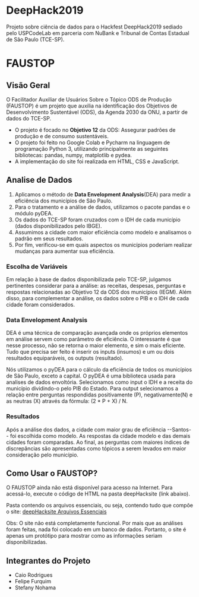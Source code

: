 # DeepHack2019
Projeto sobre ciência de dados para o Hackfest DeepHack2019 sediado pelo USPCodeLab em parceria com NuBank e Tribunal de Contas Estadual de São Paulo (TCE-SP).

# FAUSTOP

## Visão Geral
O Facilitador Auxiliar de Usuários Sobre o Tópico ODS de Produção (FAUSTOP) é um projeto que auxilia na identificação dos Objetivos de Desenvolvimento Sustentável (ODS), da Agenda 2030 da ONU, a partir de dados do TCE-SP.

 * O projeto é focado no **Objetivo 12** da ODS: Assegurar padrões de produção e de consumo sustentáveis.
 * O projeto foi feito no Google Colab e Pycharm na linguagem de programação Python 3, utilizando principalmente as seguintes bibliotecas: pandas, numpy, matplotlib e pydea.
 * A implementação do site foi realizada em HTML, CSS e JavaScript.


## Analise de Dados
   1. Aplicamos o método de **Data Envelopment Analysis**(DEA) para medir a eficiência dos municípios de São Paulo.
   2. Para o tratamento e a análise de dados, utilizamos o pacote pandas e o módulo pyDEA.
   3. Os dados do TCE-SP foram cruzados com o IDH de cada município (dados disponibilizados pelo IBGE).
   4. Assumimos a cidade com maior eficiência como modelo e analisamos o padrão em seus resultados.
   5. Por fim, verificou-se em quais aspectos os municípios poderiam realizar mudanças para aumentar sua eficiência.

### Escolha de Variáveis
Em relação à base de dados disponibilizada pelo TCE-SP, julgamos pertinentes considerar para a análise: as receitas, despesas, perguntas e respostas relacionadas ao Objetivo 12 da ODS dos municípios (IEGM). Além disso, para complementar a análise, os dados sobre o PIB e o IDH de cada cidade foram considerados.

### Data Envelopment Analysis
DEA é uma técnica de comparação avançada onde os próprios elementos em análise servem como parâmetro de eficiência. O interessante é que nesse processo, não se retorna o maior elemento, e sim o mais eficiente. Tudo que precisa ser feito é inserir os inputs (insumos) e um ou dois resultados equiparáveis, os outputs (resultado). 

Nós utilizamos o pyDEA para o cálculo da eficiência de todos os municípios de São Paulo, exceto a capital. O pyDEA é uma biblioteca usada para analises de dados envoltória.
Selecionamos como input o IDH e a receita do município dividindo-o pelo PIB do Estado. Para output selecionamos a relação entre perguntas respondidas positivamente (P), negativamente(N) e as neutras (X) através da fórmula: (2 * P + X) / N. 

### Resultados
Após a análise dos dados, a cidade com maior grau de eficiência --Santos-- foi escolhida como modelo. As respostas da cidade modelo e das demais cidades foram comparadas. Ao final, as perguntas com maiores índices de discrepâncias são apresentadas como tópicos a serem levados em maior consideração pelo município.


## Como Usar o FAUSTOP?
O FAUSTOP ainda não está disponível para acesso na Internet. Para acessá-lo, execute o código de HTML na pasta deepHacksite (link abaixo).
 
  Pasta contendo os arquivos essenciais, ou seja, contendo tudo que compõe o site: [deepHacksite Arquivos Essenciais](https://github.com/FvFurquim/DeepHack2019/tree/master/deepHacksite/public_html)
 
 Obs: O site não está completamente funcional. Por mais que as análises foram feitas, nada foi colocado em um banco de dados. Portanto, o site é apenas um protótipo para mostrar como as informações seriam disponibilizadas.

## Integrantes do Projeto
   * Caio Rodrigues
   * Felipe Furquim
   * Stefany Nohama
